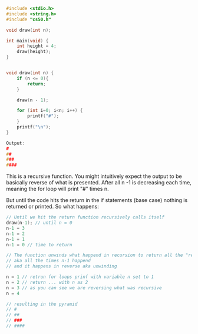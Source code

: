 ```c
#include <stdio.h>
#include <string.h>
#include "cs50.h"

void draw(int n);

int main(void) {
 	int height = 4;
 	draw(height);
}


void draw(int n) {
 	if (n <= 0){
 		return;
 	}

 	draw(n - 1);

 	for (int i=0; i<n; i++) {
 		printf("#");
 	}
 	printf("\n");
}
```
```c
Output:
#
##
###
####
```
This is a recursive function.
You might intuitively expect the output to be basically reverse of what is presented.
After all n -1 is decreasing each time, meaning the for loop will print  "#" times n.

But until the code hits the return in the if statements (base case) nothing is returned or printed.
So what happens:
```c
// Until we hit the return function recursively calls itself
draw(n-1); // until n = 0
n-1 = 3
n-1 = 2
n-1 = 1
n-1 = 0 // time to return

// The function unwinds what happend in recursion to return all the "recursions"
// aka all the times n-1 happend
// and it happens in reverse aka unwinding

n = 1 // retrun for loops prinf with variable n set to 1
n = 2 // return ... with n as 2
n = 3 // as you can see we are reversing what was recursive
n = 4

// resulting in the pyramid
// #
// ##
// ###
// ####
```
